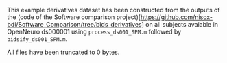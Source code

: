 This example derivatives dataset has been constructed from the outputs of the 
(code of the Software comparison project)[https://github.com/nisox-bdi/Software_Comparison/tree/bids_derivatives] on all subjects avaiable in OpenNeuro ds000001 using 
`process_ds001_SPM.m` followed by `bidsify_ds001_SPM.m`.

All files have been truncated to 0 bytes.